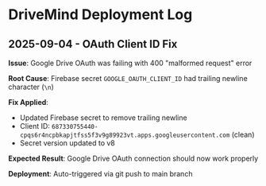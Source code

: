 # DriveMind Deployment Log

## 2025-09-04 - OAuth Client ID Fix

**Issue**: Google Drive OAuth was failing with 400 "malformed request" error

**Root Cause**: Firebase secret `GOOGLE_OAUTH_CLIENT_ID` had trailing newline character (`\n`)

**Fix Applied**: 
- Updated Firebase secret to remove trailing newline
- Client ID: `687330755440-cpqs6r4ncpbkapjtfss5f3v9g89923vt.apps.googleusercontent.com` (clean)
- Secret version updated to v8

**Expected Result**: Google Drive OAuth connection should now work properly

**Deployment**: Auto-triggered via git push to main branch